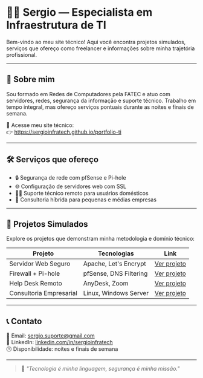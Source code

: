 # 👨‍💻 Sergio — Especialista em Infraestrutura de TI

Bem-vindo ao meu site técnico! Aqui você encontra projetos simulados, serviços que ofereço como freelancer e informações sobre minha trajetória profissional.

---

## 💼 Sobre mim

Sou formado em Redes de Computadores pela FATEC e atuo com servidores, redes, segurança da informação e suporte técnico. Trabalho em tempo integral, mas ofereço serviços pontuais durante as noites e finais de semana.

🔗 Acesse meu site técnico:  
👉 https://sergioinfratech.github.io/portfolio-ti

---

## 🛠️ Serviços que ofereço

- 🔒 Segurança de rede com pfSense e Pi-hole  
- 🌐 Configuração de servidores web com SSL  
- 🧑‍💻 Suporte técnico remoto para usuários domésticos  
- 🏢 Consultoria híbrida para pequenas e médias empresas  

---

## 📁 Projetos Simulados

Explore os projetos que demonstram minha metodologia e domínio técnico:

| Projeto | Tecnologias | Link |
|--------|-------------|------|
| Servidor Web Seguro | Apache, Let's Encrypt | [Ver projeto](projetos/servidor-web.md) |
| Firewall + Pi-hole | pfSense, DNS Filtering | [Ver projeto](projetos/firewall-pihole.md) |
| Help Desk Remoto | AnyDesk, Zoom | [Ver projeto](projetos/helpdesk-remoto.md) |
| Consultoria Empresarial | Linux, Windows Server | [Ver projeto](projetos/consultoria-empresarial.md) |

---

## 📞 Contato

📧 Email: [sergio.suporte@gmail.com](mailto:sergio.suporte@gmail.com)  
🔗 LinkedIn: [linkedin.com/in/sergioinfratech](https://linkedin.com/in/sergioinfratech)  
🕒 Disponibilidade: noites e finais de semana

---

> 💬 *"Tecnologia é minha linguagem, segurança é minha missão."*

